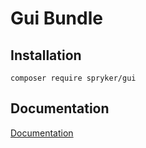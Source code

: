 # Gui Bundle

## Installation

```
composer require spryker/gui
```

## Documentation

[Documentation](http://spryker.github.io)
